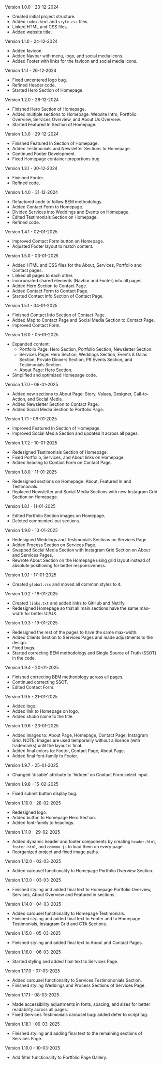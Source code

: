 Version 1.0.0 - 23-12-2024

- Created initial project structure.
- Added `index.html` and `style.css` files.
- Linked HTML and CSS files.
- Added website title.

Version 1.1.0 - 24-12-2024

- Added favicon.
- Added Navbar with menu, logo, and social media icons.
- Added Footer with links for the favicon and social media icons.

Version 1.1.1 - 26-12-2024

- Fixed uncentered logo bug.
- Refined Header code.
- Started Hero Section of Homepage.

Version 1.2.0 - 28-12-2024

- Finished Hero Section of Homepage.
- Added multiple sections to Homepage: Website Intro, Portfolio Overview, Services Overview, and About Us Overview.
- Started Featured In Section of Homepage.

Version 1.3.0 - 29-12-2024

- Finished Featured In Section of Homepage.
- Added Testimonials and Newsletter Sections to Homepage.
- Continued Footer Development.
- Fixed Homepage container proportions bug.

Version 1.3.1 - 30-12-2024

- Finished Footer.
- Refined code.

Version 1.4.0 - 31-12-2024

- Refactored code to follow BEM methodology.
- Added Contact Form to Homepage.
- Divided Services into Weddings and Events on Homepage.
- Edited Testimonials Section on Homepage.
- Refined code.

Version 1.4.1 - 02-01-2025

- Improved Contact Form button on Homepage.
- Adjusted Footer layout to match content.

Version 1.5.0 - 03-01-2025

- Added HTML and CSS files for the About, Services, Portfolio and Contact pages.
- Linked all pages to each other.
- Incorporated shared elements (Navbar and Footer) into all pages.
- Added Hero Section to Contact Page.
- Added Contact Form to Contact Page.
- Started Contact Info Section of Contact Page.

Version 1.5.1 - 04-01-2025

- Finished Contact Info Section of Contact Page.
- Added Map to Contact Page and Social Media Section to Contact Page.
- Improved Contact Form.

Version 1.6.0 - 05-01-2025

- Expanded content:
  - Portfolio Page: Hero Section, Portfolio Section, Newsletter Section.
  - Services Page: Hero Section, Weddings Section, Events & Galas Section, Private Dinners Section, PR Events Section, and Testimonials Section.
  - About Page: Hero Section.
- Simplified and optimized Homepage code.

Version 1.7.0 - 08-01-2025

- Added new sections to About Page: Story, Values, Designer, Call-to-Action, and Social Media.
- Added Newsletter Section to Contact Page.
- Added Social Media Section to Portfolio Page.

Version 1.7.1 - 09-01-2025

- Improved Featured In Section of Homepage.
- Improved Social Media Section and updated it across all pages.

Version 1.7.2 - 10-01-2025

- Redesigned Testimonials Section of Homepage.
- Fixed Portfolio, Services, and About links on Homepage.
- Added heading to Contact Form on Contact Page.

Version 1.8.0 - 11-01-2025

- Redesigned sections on Homepage: About, Featured In and Testimonials.
- Replaced Newsletter and Social Media Sections with new Instagram Grid Section on Homepage.

Version 1.8.1 - 11-01-2025

- Edited Portfolio Section images on Homepage.
- Deleted commented-out sections.

Version 1.9.0 - 13-01-2025

- Redesigned Weddings and Testimonials Sections on Services Page.
- Added Process Section on Services Page.
- Swapped Social Media Section with Instagram Grid Section on About and Services Pages.
- Rewrote About Section on the Homepage using grid layout instead of absolute positioning for better responsiveness.

Version 1.9.1 - 17-01-2025
- Created `global.css` and moved all common styles to it.

Version 1.9.2 - 18-01-2025
- Created `links.txt` and added links to GitHub and Netlify.
- Redesigned Homepage so that all main sections have the same max-width for better UI/UX.

Version 1.9.3 - 19-01-2025
- Redesigned the rest of the pages to have the same max-width.
- Added Clients Section to Services Pages and made adjustments to the design.
- Fixed bugs.
- Started correcting BEM methodology and Single Source of Truth (SSOT) in the code.

Version 1.9.4 - 20-01-2025
- Finished correcting BEM methodology across all pages.
- Continued correcting SSOT. 
- Edited Contact Form.

Version 1.9.5 - 21-01-2025
- Added logo.
- Added link to Homepage on logo.
- Added studio name to the title.

Version 1.9.6 - 23-01-2025
- Added images to: About Page, Homepage, Contact Page, Instagram Grid.
NOTE: Images are used temporarily without a licence (with trademarks) until the layout is final. 
- Added final colors to: Footer, Contact Page, About Page. 
- Added final font-family to Footer. 

Version 1.9.7 - 25-01-2025
- Changed 'disable' attribute to 'hidden' on Contact Form select input.

Version 1.9.8 - 15-02-2025
- Fixed submit button display bug.

Version 1.10.0 - 28-02-2025
- Redesigned logo.
- Added button to Homepage Hero Section.
- Added font-family to headings.

Version 1.11.0 - 29-02-2025
- Added dynamic header and footer components by creating `header.html`, `footer.html`, and `common.js` to load them on every page.
- Reorganized project and fixed image paths.

Version 1.12.0 - 02-03-2025
- Added carousel functionality to Homepage Portfolio Overview Section.

Version 1.13.0 - 03-03-2025
- Finished styling and added final text to Homepage Portfolio Overview, Services, About Overview and Featured in sections.

Version 1.14.0 - 04-03-2025
- Added carousel functionality to Homepage Testimonials.
- Finished styling and added final text to Footer and to Homepage Testimonials, Instagram Grid and CTA Sections.

Version 1.15.0 - 05-03-2025
- Finished styling and added final text to About and Contact Pages.

Version 1.16.0 - 06-03-2025
- Started styling and added final text to Services Page.

Version 1.17.0 - 07-03-2025
- Added carousel functionality to Services Testimononials Section.
- Finished styling Weddings and Process Sections of Services Page.

Version 1.17.1 - 08-03-2025
- Made accessibility adjustments in fonts, spacing, and sizes for better readability across all pages.
- Fixed Services Testimonials carousel bug: added defer to script tag.

Version 1.18.1 - 09-03-2025
- Finished styling and adding final text to the remaining sections of Services Page.

Version 1.19.0 - 10-03-2025
- Add filter functionality to Portfolio Page Gallery.
